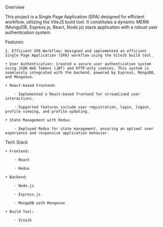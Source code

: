 Overview
    
This project is a Single Page Application (SPA) designed for efficient workflow, utilizing the ViteJS build tool. It constitutes a dynamic MERN (MongoDB, Express.js, React, Node.js) stack application with a robust user authentication system.

Features:
    
    1. Efficient SPA Workflow: Designed and implemented an efficient Single Page Application (SPA) workflow using the ViteJS build tool.
    
    • User Authentication: Created a secure user authentication system using JSON Web Tokens (JWT) and HTTP-only cookies. This system is seamlessly integrated with the backend, powered by Express, MongoDB, and Mongoose.
    
    • React-based Frontend:
        
        ◦ Implemented a React-based frontend for streamlined user interactions.
        
        ◦ Supported features include user registration, login, logout, profile viewing, and profile updating.
    
    • State Management with Redux:
        
        ◦ Employed Redux for state management, ensuring an optimal user experience and responsive application behavior.

Tech Stack
    
    • Frontend:
        
        ◦ React
        
        ◦ Redux
    
    • Backend:
        
        ◦ Node.js
        
        ◦ Express.js
        
        ◦ MongoDB with Mongoose
    
    • Build Tool:
        
        ◦ ViteJS

        
